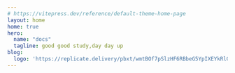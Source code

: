 ```yaml
---
# https://vitepress.dev/reference/default-theme-home-page
layout: home
home: true
hero:
  name: "docs"
  tagline: good good study,day day up
blog:
  logo: 'https://replicate.delivery/pbxt/wmtBOf7pSlzHF6RBbeG5YpIXEYkRlGcoTpnOMi2Fqg9EUeWlA/ComfyUI_00001_.webp'
---
```


